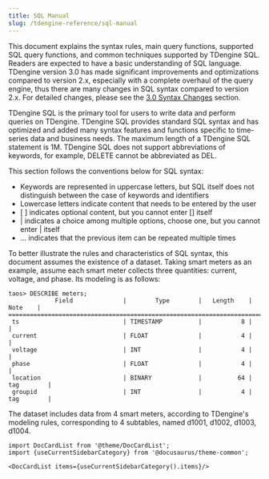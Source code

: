 ```yaml
---
title: SQL Manual
slug: /tdengine-reference/sql-manual
---
```


This document explains the syntax rules, main query functions, supported SQL query functions, and common techniques supported by TDengine SQL. Readers are expected to have a basic understanding of SQL language. TDengine version 3.0 has made significant improvements and optimizations compared to version 2.x, especially with a complete overhaul of the query engine, thus there are many changes in SQL syntax compared to version 2.x. For detailed changes, please see the [3.0 Syntax Changes](./syntax-changes/) section.

TDengine SQL is the primary tool for users to write data and perform queries on TDengine. TDengine SQL provides standard SQL syntax and has optimized and added many syntax features and functions specific to time-series data and business needs. The maximum length of a TDengine SQL statement is 1M. TDengine SQL does not support abbreviations of keywords, for example, DELETE cannot be abbreviated as DEL.

This section follows the conventions below for SQL syntax:

- Keywords are represented in uppercase letters, but SQL itself does not distinguish between the case of keywords and identifiers
- Lowercase letters indicate content that needs to be entered by the user
- \[ \] indicates optional content, but you cannot enter [] itself
- | indicates a choice among multiple options, choose one, but you cannot enter | itself
- … indicates that the previous item can be repeated multiple times

To better illustrate the rules and characteristics of SQL syntax, this document assumes the existence of a dataset. Taking smart meters as an example, assume each smart meter collects three quantities: current, voltage, and phase. Its modeling is as follows:

```text
taos> DESCRIBE meters;
             Field              |        Type        |   Length    |    Note    |
=================================================================================
 ts                             | TIMESTAMP          |           8 |            |
 current                        | FLOAT              |           4 |            |
 voltage                        | INT                |           4 |            |
 phase                          | FLOAT              |           4 |            |
 location                       | BINARY             |          64 | tag        |
 groupid                        | INT                |           4 | tag        |
```

The dataset includes data from 4 smart meters, according to TDengine's modeling rules, corresponding to 4 subtables, named d1001, d1002, d1003, d1004.

```mdx-code-block
import DocCardList from '@theme/DocCardList';
import {useCurrentSidebarCategory} from '@docusaurus/theme-common';

<DocCardList items={useCurrentSidebarCategory().items}/>
```
